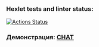 ### Hexlet tests and linter status:
[![Actions Status](https://github.com/ilushacomeback/frontend-project-12/actions/workflows/hexlet-check.yml/badge.svg)](https://github.com/ilushacomeback/frontend-project-12/actions)

### Демонстрация: [CHAT](https://chat-a1b3.onrender.com/)